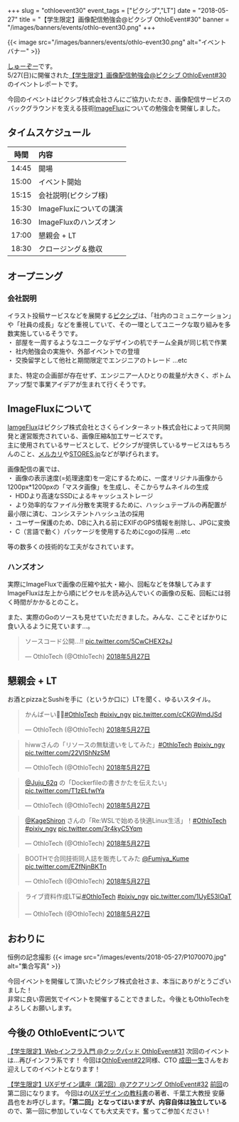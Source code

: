 +++
slug = "othloevent30"
event_tags = ["ピクシブ","LT"]
date = "2018-05-27"
title = "【学生限定】画像配信勉強会@ピクシブ OthloEvent#30"
banner = "/images/banners/events/othlo-event30.png"
+++

{{< image src="/images/banners/events/othlo-event30.png" alt="イベントバナー" >}}

[しゅーぞー](https://twitter.com/shuzo_create)です。  
5/27(日)に開催された[【学生限定】画像配信勉強会@ピクシブ OthloEvent#30](https://othlotech.connpass.com/event/85753/)のイベントレポートです。

今回のイベントはピクシブ株式会社さんにご協力いただき、画像配信サービスのバックグラウンドを支える技術[ImageFlux](https://www.sakura.ad.jp/services/imageflux/)についての勉強会を開催しました。

## タイムスケジュール
|時間|内容|
|:-----:|:-----|
|14:45|開場|
|15:00|イベント開始|
|15:15|会社説明(ピクシブ様)|
|15:30|ImageFluxについての講演|
|16:30|ImageFluxのハンズオン|
|17:00|懇親会 + LT|
|18:30|クロージング＆撤収|

## オープニング

### 会社説明
イラスト投稿サービスなどを展開する[ピクシブ](https://www.pixiv.co.jp/)は、「社内のコミュニケーション」や「社員の成長」などを重視していて、その一環としてユニークな取り組みを多数実施しているそうです。  
・ 部屋を一周するようなユニークなデザインの机でチーム全員が同じ机で作業  
・ 社内勉強会の実施や、外部イベントでの登壇  
・ 交換留学として他社と期間限定でエンジニアのトレード  ...etc

また、特定の企画部が存在せず、エンジニア一人ひとりの裁量が大きく、ボトムアップ型で事業アイデアが生まれて行くそうです。

## ImageFluxについて
[IamgeFlux](https://www.sakura.ad.jp/services/imageflux/)はピクシブ株式会社とさくらインターネット株式会社によって共同開発と運営販売されている、画像圧縮&加工サービスです。  
主に使用されているサービスとして、ピクシブが提供しているサービスはもちろんのこと、[メルカリ](https://www.mercari.com/jp/)や[STORES.jp](https://stores.jp/)などが挙げられます。

画像配信の裏では、  
・ 画像の表示速度(=処理速度)を一定にするために、一度オリジナル画像から  1200px*1200pxの「マスタ画像」を生成し、そこからサムネイルの生成  
・ HDDより高速なSSDによるキャッシュストレージ  
・ より効率的なファイル分散を実現するために、ハッシュテーブルの再配置が最小限に済む、コンシステントハッシュ法の採用  
・ ユーザー保護のため、DBに入れる前にEXIFのGPS情報を削除し、JPGに変換  
・ C（言語で動く）パッケージを使用するためにcgoの採用  ...etc

等の数多くの技術的な工夫がなされています。

### ハンズオン

実際にImageFluxで画像の圧縮や拡大・縮小、回転などを体験してみます
ImageFluxは左上から順にピクセルを読み込んでいくの画像の反転、回転には弱く時間がかかるとのこと。

また、実際のGoのソースも見せていただきました。みんな、ここぞとばかりに食い入るように見ています...。
<!-- ツイート埋め込み -->
<blockquote class="twitter-tweet" data-lang="ja"><p lang="ja" dir="ltr">ソースコード公開...!! <a href="https://t.co/5CwCHEX2sJ">pic.twitter.com/5CwCHEX2sJ</a></p>&mdash; OthloTech (@OthloTech) <a href="https://twitter.com/OthloTech/status/1000641133465161729?ref_src=twsrc%5Etfw">2018年5月27日</a></blockquote>
<script async src="https://platform.twitter.com/widgets.js" charset="utf-8"></script>


## 懇親会 + LT
お酒とpizzaとSushiを手に（というか口に）LTを聞く、ゆるいスタイル。
<!-- ツイート埋め込み -->
<blockquote class="twitter-tweet" data-lang="ja"><p lang="ja" dir="ltr">かんぱーい🍻🍻<a href="https://twitter.com/hashtag/OthloTech?src=hash&amp;ref_src=twsrc%5Etfw">#OthloTech</a> <a href="https://twitter.com/hashtag/pixiv_ngy?src=hash&amp;ref_src=twsrc%5Etfw">#pixiv_ngy</a> <a href="https://t.co/cCKGWmdJSd">pic.twitter.com/cCKGWmdJSd</a></p>&mdash; OthloTech (@OthloTech) <a href="https://twitter.com/OthloTech/status/1000652135317495808?ref_src=twsrc%5Etfw">2018年5月27日</a></blockquote>
<script async src="https://platform.twitter.com/widgets.js" charset="utf-8"></script>

<blockquote class="twitter-tweet" data-lang="ja"><p lang="ja" dir="ltr">hiwwさんの「リソースの無駄遣いをしてみた」<a href="https://twitter.com/hashtag/OthloTech?src=hash&amp;ref_src=twsrc%5Etfw">#OthloTech</a> <a href="https://twitter.com/hashtag/pixiv_ngy?src=hash&amp;ref_src=twsrc%5Etfw">#pixiv_ngy</a> <a href="https://t.co/22VIShNzSM">pic.twitter.com/22VIShNzSM</a></p>&mdash; OthloTech (@OthloTech) <a href="https://twitter.com/OthloTech/status/1000653056713809922?ref_src=twsrc%5Etfw">2018年5月27日</a></blockquote>
<script async src="https://platform.twitter.com/widgets.js" charset="utf-8"></script>

<blockquote class="twitter-tweet" data-lang="ja"><p lang="ja" dir="ltr"><a href="https://twitter.com/Juju_62q?ref_src=twsrc%5Etfw">@Juju_62q</a> の「Dockerfileの書きかたを伝えたい」 <a href="https://t.co/T1zELfwlYa">pic.twitter.com/T1zELfwlYa</a></p>&mdash; OthloTech (@OthloTech) <a href="https://twitter.com/OthloTech/status/1000653462474899456?ref_src=twsrc%5Etfw">2018年5月27日</a></blockquote>
<script async src="https://platform.twitter.com/widgets.js" charset="utf-8"></script>


<blockquote class="twitter-tweet" data-lang="ja"><p lang="ja" dir="ltr"><a href="https://twitter.com/KageShiron?ref_src=twsrc%5Etfw">@KageShiron</a> さんの「Re:WSLで始める快適Linux生活」！<a href="https://twitter.com/hashtag/OthloTech?src=hash&amp;ref_src=twsrc%5Etfw">#OthloTech</a> <a href="https://twitter.com/hashtag/pixiv_ngy?src=hash&amp;ref_src=twsrc%5Etfw">#pixiv_ngy</a> <a href="https://t.co/3r4kyC5Yqm">pic.twitter.com/3r4kyC5Yqm</a></p>&mdash; OthloTech (@OthloTech) <a href="https://twitter.com/OthloTech/status/1000654763397070853?ref_src=twsrc%5Etfw">2018年5月27日</a></blockquote>
<script async src="https://platform.twitter.com/widgets.js" charset="utf-8"></script>

<blockquote class="twitter-tweet" data-lang="ja"><p lang="ja" dir="ltr">BOOTHで合同技術同人誌を販売してみた <a href="https://twitter.com/Fumiya_Kume?ref_src=twsrc%5Etfw">@Fumiya_Kume</a> <a href="https://t.co/EZfNjnBKTn">pic.twitter.com/EZfNjnBKTn</a></p>&mdash; OthloTech (@OthloTech) <a href="https://twitter.com/OthloTech/status/1000656551403651073?ref_src=twsrc%5Etfw">2018年5月27日</a></blockquote>
<script async src="https://platform.twitter.com/widgets.js" charset="utf-8"></script>

<blockquote class="twitter-tweet" data-lang="ja"><p lang="ja" dir="ltr">ライブ資料作成LT💻<a href="https://twitter.com/hashtag/OthloTech?src=hash&amp;ref_src=twsrc%5Etfw">#OthloTech</a> <a href="https://twitter.com/hashtag/pixiv_ngy?src=hash&amp;ref_src=twsrc%5Etfw">#pixiv_ngy</a> <a href="https://t.co/1UyE53lOaT">pic.twitter.com/1UyE53lOaT</a></p>&mdash; OthloTech (@OthloTech) <a href="https://twitter.com/OthloTech/status/1000659953365889025?ref_src=twsrc%5Etfw">2018年5月27日</a></blockquote>
<script async src="https://platform.twitter.com/widgets.js" charset="utf-8"></script>


## おわりに

恒例の記念撮影
{{< image src="/images/events/2018-05-27/P1070070.jpg" alt="集合写真" >}}  


今回イベントを開催して頂いたピクシブ株式会社さま、本当にありがとうございました！  
非常に良い雰囲気でイベントを開催することできました。今後ともOthloTechをよろしくお願いします。

## 今後の OthloEventについて

[【学生限定】Webインフラ入門 @クックパッド OthloEvent#31](https://othlotech.connpass.com/event/87047/)
次回のイベントは...再びインフラ系です！
今回は[OthloEvent#22](https://www.othlo.tech/events/othloevent22-cookpad/)同様、CTO [成田一生](https://twitter.com/mirakui)さんをお迎えしてのイベントとなります！


[【学生限定】UXデザイン講座（第2回）@アクアリング OthloEvent#32](https://othlotech.connpass.com/event/88836/)
[前回](https://www.othlo.tech/events/othloevent25-ux/)の第二回になります。
今回はの[UXデザインの教科書](https://www.amazon.co.jp/UX%E3%83%87%E3%82%B6%E3%82%A4%E3%83%B3%E3%81%AE%E6%95%99%E7%A7%91%E6%9B%B8-%E5%AE%89%E8%97%A4-%E6%98%8C%E4%B9%9F/dp/4621300377)の著者、千葉工大教授 安藤 昌也をお呼びします。<b>「第二回」となってはいますが、内容自体は独立している</b>ので、第一回に参加していなくても大丈夫です。奮ってご参加ください！









